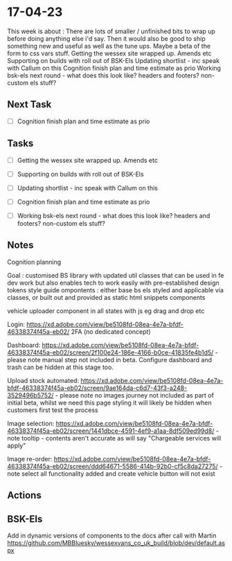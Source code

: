 # 17-04-23

This week is about :
There are lots of smaller / unfinished bits to wrap up before doing anything else i'd say. Then it would also be good to ship something new and useful as well as the tune ups. Maybe a beta of the form to css vars stuff.
Getting the wessex site wrapped up. Amends etc
Supporting on builds with roll out of BSK-Els
Updating shortlist - inc speak with Callum on this
Cognition finish plan and time estimate as prio
Working bsk-els next round - what does this look like? headers and footers? non-custom els stuff?

## Next Task
- [ ] Cognition finish plan and time estimate as prio

## Tasks
- [ ] Getting the wessex site wrapped up. Amends etc
- [ ] Supporting on builds with roll out of BSK-Els
- [ ] Updating shortlist - inc speak with Callum on this
- [ ] Cognition finish plan and time estimate as prio
- [ ] Working bsk-els next round - what does this look like? headers and footers? non-custom els stuff?


## Notes

Cognition planning

Goal :
customised BS library with updated util classes that can be used in fe dev work but also enables tech to work easily with pre-established design tokens
style guide ompontents : either base bs els styled and applicable via classes, or built out and provided as static html snippets
components

vehicle uploader component in all states with js eg drag and drop etc

Login: https://xd.adobe.com/view/be5108fd-08ea-4e7a-bfdf-46338374f45a-eb02/
2FA (no dedicated concept)

Dashboard: https://xd.adobe.com/view/be5108fd-08ea-4e7a-bfdf-46338374f45a-eb02/screen/2f100e24-186e-4166-b0ce-41835fe4b1d5/ - please note manual step not included in beta. Configure dashboard and trash can be hidden at this stage too.

Upload stock automated: https://xd.adobe.com/view/be5108fd-08ea-4e7a-bfdf-46338374f45a-eb02/screen/9ae164da-c6d7-43f3-a248-3529496b5752/ - please note no images journey not included as part of initial beta, whilst we need this page styling it will likely be hidden when customers first test the process

Image selection: https://xd.adobe.com/view/be5108fd-08ea-4e7a-bfdf-46338374f45a-eb02/screen/1441dbce-4591-4ef9-a1aa-8df509ed99d8/ - note tooltip - contents aren't accurate as will say "Chargeable services will apply"

Image re-order: https://xd.adobe.com/view/be5108fd-08ea-4e7a-bfdf-46338374f45a-eb02/screen/ddd64671-5586-414b-92b0-cf5c8da27275/ - note select all functionality added and create vehicle button will not exist



## Actions
## BSK-Els
Add in dynamic versions of components to the docs after call with Martin
https://github.com/MBBluesky/wessexvans_co_uk_build/blob/dev/default.aspx


